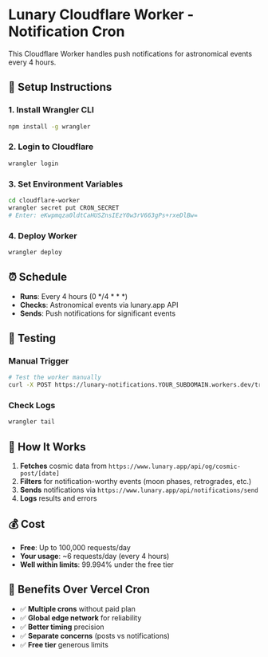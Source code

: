 # Lunary Cloudflare Worker - Notification Cron

This Cloudflare Worker handles push notifications for astronomical events every 4 hours.

## 🚀 Setup Instructions

### 1. Install Wrangler CLI
```bash
npm install -g wrangler
```

### 2. Login to Cloudflare
```bash
wrangler login
```

### 3. Set Environment Variables
```bash
cd cloudflare-worker
wrangler secret put CRON_SECRET
# Enter: eKwpmqza0ldtCaHUSZnsIEzY0w3rV663gPs+rxeDlBw=
```

### 4. Deploy Worker
```bash
wrangler deploy
```

## ⏰ Schedule
- **Runs**: Every 4 hours (0 */4 * * *)
- **Checks**: Astronomical events via lunary.app API
- **Sends**: Push notifications for significant events

## 🧪 Testing

### Manual Trigger
```bash
# Test the worker manually
curl -X POST https://lunary-notifications.YOUR_SUBDOMAIN.workers.dev/trigger
```

### Check Logs
```bash
wrangler tail
```

## 🔄 How It Works

1. **Fetches** cosmic data from `https://www.lunary.app/api/og/cosmic-post/[date]`
2. **Filters** for notification-worthy events (moon phases, retrogrades, etc.)
3. **Sends** notifications via `https://www.lunary.app/api/notifications/send`
4. **Logs** results and errors

## 💰 Cost
- **Free**: Up to 100,000 requests/day
- **Your usage**: ~6 requests/day (every 4 hours)
- **Well within limits**: 99.994% under the free tier

## 🔧 Benefits Over Vercel Cron
- ✅ **Multiple crons** without paid plan
- ✅ **Global edge network** for reliability
- ✅ **Better timing** precision
- ✅ **Separate concerns** (posts vs notifications)
- ✅ **Free tier** generous limits

